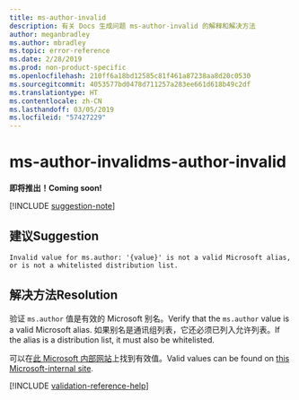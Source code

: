 ```yaml
---
title: ms-author-invalid
description: 有关 Docs 生成问题 ms-author-invalid 的解释和解决方法
author: meganbradley
ms.author: mbradley
ms.topic: error-reference
ms.date: 2/28/2019
ms.prod: non-product-specific
ms.openlocfilehash: 210ff6a18bd12585c81f461a87238aa8d20c0530
ms.sourcegitcommit: 4053577bd0478d711257a283ee661d618b49c2df
ms.translationtype: HT
ms.contentlocale: zh-CN
ms.lasthandoff: 03/05/2019
ms.locfileid: "57427229"
---
```

# <a name="ms-author-invalid"></a><span data-ttu-id="bf938-103">ms-author-invalid</span><span class="sxs-lookup"><span data-stu-id="bf938-103">ms-author-invalid</span></span>

<span data-ttu-id="bf938-104">**即将推出！**</span><span class="sxs-lookup"><span data-stu-id="bf938-104">**Coming soon!**</span></span>

[!INCLUDE [suggestion-note](includes/suggestion-note.md)]

## <a name="suggestion"></a><span data-ttu-id="bf938-105">建议</span><span class="sxs-lookup"><span data-stu-id="bf938-105">Suggestion</span></span>

`Invalid value for ms.author: '{value}' is not a valid Microsoft alias, or is not a whitelisted distribution list.`

## <a name="resolution"></a><span data-ttu-id="bf938-106">解决方法</span><span class="sxs-lookup"><span data-stu-id="bf938-106">Resolution</span></span>

<span data-ttu-id="bf938-107">验证 `ms.author` 值是有效的 Microsoft 别名。</span><span class="sxs-lookup"><span data-stu-id="bf938-107">Verify that the `ms.author` value is a valid Microsoft alias.</span></span> <span data-ttu-id="bf938-108">如果别名是通讯组列表，它还必须已列入允许列表。</span><span class="sxs-lookup"><span data-stu-id="bf938-108">If the alias is a distribution list, it must also be whitelisted.</span></span>

<span data-ttu-id="bf938-109">可以在[此 Microsoft 内部网站](https://docsmetadatatool.azurewebsites.net/whitelists)上找到有效值。</span><span class="sxs-lookup"><span data-stu-id="bf938-109">Valid values can be found on [this Microsoft-internal site](https://docsmetadatatool.azurewebsites.net/whitelists).</span></span>

<!--make sure to add this file to your includes folder and verify the path-->
[!INCLUDE [validation-reference-help](includes/validation-reference-help.md)]
